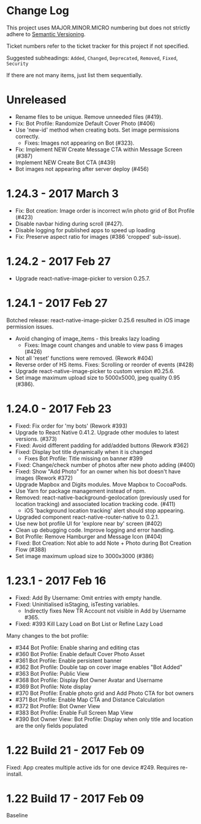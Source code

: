 # Change Log

This project uses MAJOR.MINOR.MICRO numbering but does not strictly adhere to [Semantic Versioning](http://semver.org/). 

Ticket numbers refer to the ticket tracker for this project if not specified. 

Suggested subheadings: `Added`, `Changed`, `Deprecated`, `Removed`, `Fixed`, `Security`

If there are not many items, just list them sequentially. 

# Unreleased

* Rename files to be unique. Remove unneeded files (#419). 
* Fix: Bot Profile: Randomize Default Cover Photo (#406)
* Use 'new-id' method when creating bots. Set image permissions correctly. 
  * Fixes: Images not appearing on Bot (#323). 
* Fix: Implement NEW Create Message CTA within Message Screen (#387)
* Implement NEW Create Bot CTA (#439)
* Bot images not appearing after server deploy (#456)


# 1.24.3 - 2017 March 3

* Fix: Bot creation: Image order is incorrect w/in photo grid of Bot Profile (#423)
* Disable navbar hiding during scroll (#427).
* Disable logging for published apps to speed up loading
* Fix: Preserve aspect ratio for images (#386 'cropped' sub-issue).


# 1.24.2 - 2017 Feb 27

* Upgrade react-native-image-picker to version 0.25.7.


# 1.24.1 - 2017 Feb 27

Botched release: react-native-image-picker 0.25.6 resulted in iOS image permission issues.

* Avoid changing of image_items - this breaks lazy loading
  * Fixes: Image count changes and unable to view pass 6 images (#426)
* Not all 'reset' functions were removed. (Rework #404)
* Reverse order of HS items. Fixes: Scrolling or reorder of events (#428)
* Upgrade react-native-image-picker to custom version #0.25.6.
* Set image maximum upload size to 5000x5000, jpeg quality 0.95 (#386).


# 1.24.0 - 2017 Feb 23

* Fixed: Fix order for 'my bots' (Rework #393)
* Upgrade to React Native 0.41.2. Upgrade other modules to latest versions. (#373)
* Fixed: Avoid different padding for add/added buttons (Rework #362)
* Fixed: Display bot title dynamically when it is changed
  * Fixes Bot Profile: Title missing on banner #399
* Fixed: Change/check number of photos after new photo adding (#400)
* Fixed: Show "Add Photo" for an owner when his bot doesn't have images (Rework #372)
* Upgrade Mapbox and Digits modules. Move Mapbox to CocoaPods. 
* Use Yarn for package management instead of npm. 
* Removed: react-native-background-geolocation (previously used for location tracking) and associated location tracking code. (#411)
  * iOS 'background location tracking' alert should stop appearing.
* Upgraded component react-native-router-native to 0.2.1.
* Use new bot profile UI for 'explore near by' screen (#402)
* Clean up debugging code. Improve logging and error handling. 
* Bot Profile: Remove Hamburger and Message Icon (#404)
* Fixed: Bot Creation: Not able to add Note + Photo during Bot Creation Flow (#388)
* Set image maximum upload size to 3000x3000 (#386)


# 1.23.1 - 2017 Feb 16

* Fixed: Add By Username: Omit entries with empty handle.  
* Fixed: Uninitialised isStaging, isTesting variables. 
  * Indirectly fixes New TR Account not visible in Add by Username #365. 
* Fixed: #393 Kill Lazy Load on Bot List or Refine Lazy Load

Many changes to the bot profile: 

* #344 Bot Profile: Enable sharing and editing ctas
* #360 Bot Profile: Enable default Cover Photo Asset
* #361 Bot Profile: Enable persistent banner
* #362 Bot Profile: Double tap on cover image enables "Bot Added"
* #363 Bot Profile: Public View
* #368 Bot Profile: Display Bot Owner Avatar and Username
* #369 Bot Profile: Note display
* #370 Bot Profile: Enable photo grid and Add Photo CTA for bot owners
* #371 Bot Profile: Enable Map CTA and Distance Calculation
* #372 Bot Profile: Bot Owner View
* #383 Bot Profile: Enable Full Screen Map View
* #390 Bot Owner View: Bot Profile: Display when only title and location are the only fields populated


# 1.22 Build 21 - 2017 Feb 09

Fixed: App creates multiple active ids for one device #249. Requires re-install. 


# 1.22 Build 17 - 2017 Feb 09

Baseline
